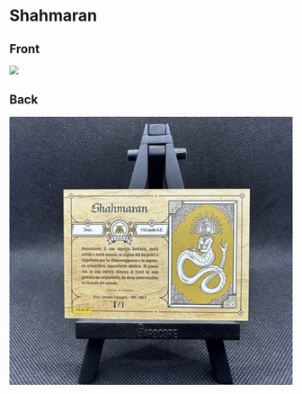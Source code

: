 # Shahmaran
 ## Front
 ![](../images/shahmaran-front.jpg)
 ## Back
 ![](../images/shahmaran-back.jpg)